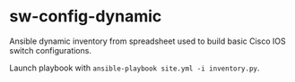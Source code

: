 # sw-config-dynamic
Ansible dynamic inventory from spreadsheet used to build basic Cisco IOS switch configurations.

Launch playbook with `ansible-playbook site.yml -i inventory.py`.
